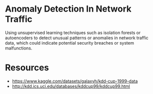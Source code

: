 # Anomaly Detection In Network Traffic
Using unsupervised learning techniques such as isolation forests or autoencoders to detect unusual patterns or anomalies in network traffic data, which could indicate potential security breaches or system malfunctions.

# Resources

- https://www.kaggle.com/datasets/galaxyh/kdd-cup-1999-data
- http://kdd.ics.uci.edu/databases/kddcup99/kddcup99.html
